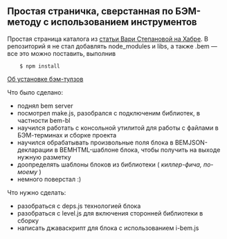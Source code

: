 ## Простая страничка, сверстанная по БЭМ-методу с использованием инструментов

Простая страница каталога из [статьи Вари Степановой на Хабре](http://habrahabr.ru/post/162385/).
В репозиторий я не стал добавлять node_modules и libs, а также .bem — все это можно поставить, выполнив
		
		$ npm install

[Об установке бэм-тулзов](http://ru.bem.info/tools/bem/installation/)		

Что было сделано:

* поднял bem server
* посмотрел make.js, разобрался с подключеним библиотек, в частности bem-bl
* научился работать с консольной утилитой для работы с файлами в БЭМ-терминах и сборке проекта
* научился обрабатывать произвольные поля блока в BEMJSON-декларации в BEMHTML-шаблоне блока, чтобы получить на выходе нужную разметку
* доопределять шаблоны блоков из библиотеки ( *киллер-фича, по-моему* )
* немного поверстал :)

Что нужно сделать:

* разобраться с deps.js технологией блока
* разобраться с level.js для включения сторонней библиотеки в сборку
* написать джаваскрипт для блока с использованием i-bem.js  
